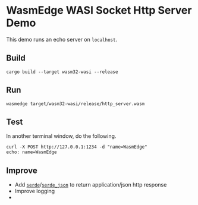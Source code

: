 # WasmEdge WASI Socket Http Server Demo

This demo runs an echo server on `localhost`.

## Build

```shell
cargo build --target wasm32-wasi --release
```

## Run

```shell
wasmedge target/wasm32-wasi/release/http_server.wasm
```

## Test

In another terminal window, do the following.

```shell
curl -X POST http://127.0.0.1:1234 -d "name=WasmEdge"
echo: name=WasmEdge
```

## Improve 

- Add [`serde`](https://crates.io/crates/serde)/[`serde_json`](https://crates.io/crates/serde_json) to return application/json http response
- Improve logging
- 
